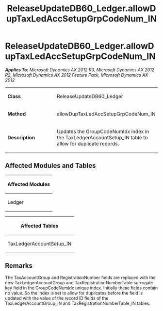 ﻿---
title: ReleaseUpdateDB60_Ledger.allowDupTaxLedAccSetupGrpCodeNum_IN
TOCTitle: ReleaseUpdateDB60_Ledger.allowDupTaxLedAccSetupGrpCodeNum_IN
ms:assetid: 27afbd40-d93c-b72d-d3d2-fdd9f6cac1b4
ms:mtpsurl: https://msdn.microsoft.com/en-us/library/JJ735851(v=AX.60)
ms:contentKeyID: 49707269
ms.date: 05/18/2015
mtps_version: v=AX.60
---

# ReleaseUpdateDB60\_Ledger.allowDupTaxLedAccSetupGrpCodeNum\_IN 


_**Applies To:** Microsoft Dynamics AX 2012 R3, Microsoft Dynamics AX 2012 R2, Microsoft Dynamics AX 2012 Feature Pack, Microsoft Dynamics AX 2012_

<table>
<colgroup>
<col style="width: 50%" />
<col style="width: 50%" />
</colgroup>
<tbody>
<tr class="odd">
<td><p><strong>Class</strong></p></td>
<td><p>ReleaseUpdateDB60_Ledger</p></td>
</tr>
<tr class="even">
<td><p><strong>Method</strong></p></td>
<td><p>allowDupTaxLedAccSetupGrpCodeNum_IN</p></td>
</tr>
<tr class="odd">
<td><p><strong>Description</strong></p></td>
<td><p>Updates the GroupCodeNumIdx index in the TaxLedgerAccountSetup_IN table to allow for duplicate records.</p></td>
</tr>
</tbody>
</table>


## Affected Modules and Tables

<table>
<colgroup>
<col style="width: 100%" />
</colgroup>
<thead>
<tr class="header">
<th><p>Affected Modules</p></th>
</tr>
</thead>
<tbody>
<tr class="odd">
<td><p>Ledger</p></td>
</tr>
</tbody>
</table>


<table>
<colgroup>
<col style="width: 100%" />
</colgroup>
<thead>
<tr class="header">
<th><p>Affected Tables</p></th>
</tr>
</thead>
<tbody>
<tr class="odd">
<td><p>TaxLedgerAccountSetup_IN</p></td>
</tr>
</tbody>
</table>


## Remarks

The TaxAccountGroup and RegistrationNumber fields are replaced with the new TaxLedgerAccountGroup and TaxRegistrationNumberTable surrogate key field in the GroupCodeNumIdx unique index. Initially these fields contain no value. So the index is set to allow for duplicates before the field is updated with the value of the record ID fields of the TaxLedgerAccountGroup\_IN and TaxRegistrationNumberTable\_IN tables.

  



